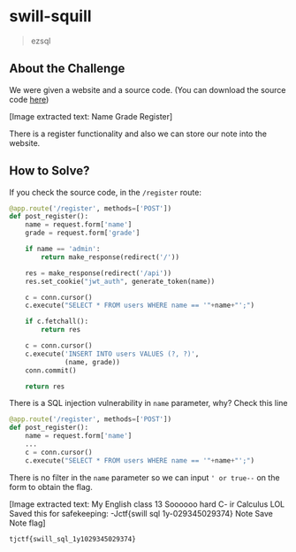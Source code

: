 # swill-squill
> ezsql

## About the Challenge
We were given a website and a source code. (You can download the source code [here](server.zip))


[Image extracted text: Name
Grade
Register]


There is a register functionality and also we can store our note into the website.

## How to Solve?
If you check the source code, in the `/register` route:

```python
@app.route('/register', methods=['POST'])
def post_register():
    name = request.form['name']
    grade = request.form['grade']

    if name == 'admin':
        return make_response(redirect('/'))

    res = make_response(redirect('/api'))
    res.set_cookie("jwt_auth", generate_token(name))

    c = conn.cursor()
    c.execute("SELECT * FROM users WHERE name == '"+name+"';")

    if c.fetchall():
        return res

    c = conn.cursor()
    c.execute('INSERT INTO users VALUES (?, ?)',
              (name, grade))
    conn.commit()

    return res
```

There is a SQL injection vulnerability in `name` parameter, why? Check this line

```python
@app.route('/register', methods=['POST'])
def post_register():
    name = request.form['name']
    ...
    c = conn.cursor()
    c.execute("SELECT * FROM users WHERE name == '"+name+"';")
```

There is no filter in the `name` parameter so we can input `' or true--` on the form to obtain the flag.


[Image extracted text: My English
class
13
Soooooo
hard
C-
ir
Calculus
LOL
Saved
this
for safekeeping:
-Jctf{swill sql 1y-029345029374}
Note
Save
Note
flag]


```
tjctf{swill_sql_1y1029345029374}
```